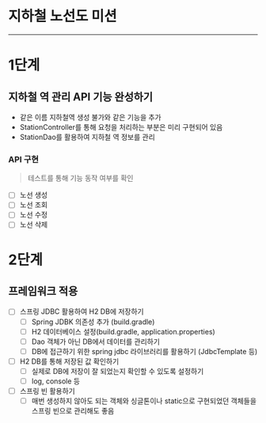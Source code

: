 # 지하철 노선도 미션
<hr>

# 1단계 
## 지하철 역 관리 API 기능 완성하기

* 같은 이름 지하철역 생성 불가와 같은 기능을 추가
* StationController를 통해 요청을 처리하는 부분은 미리 구현되어 있음
* StationDao를 활용하여 지하철 역 정보를 관리

### API 구현
> 테스트를 통해 기능 동작 여부를 확인
* [ ] 노선 생성
* [ ] 노선 조회
* [ ] 노선 수정
* [ ] 노선 삭제

# 2단계
## 프레임워크 적용

* [ ] 스프링 JDBC 활용하여 H2 DB에 저장하기
    * [ ] Spring JDBK 의존성 추가 (build.gradle)
    * [ ] H2 데이터베이스 설정(build.gradle, application.properties)
    * [ ] Dao 객체가 아닌 DB에서 데이터를 관리하기
    * [ ] DB에 접근하기 위한 spring jdbc 라이브러리를 활용하기 (JdbcTemplate 등)
* [ ]  H2 DB를 통해 저장된 값 확인하기
    * [ ] 실제로 DB에 저장이 잘 되었는지 확인할 수 있도록 설정하기
    * [ ] log, console 등
* [ ]  스프링 빈 활용하기
    * [ ] 매번 생성하지 않아도 되는 객체와 싱글톤이나 static으로 구현되었던 객체들을 스프링 빈으로 관리해도 좋음